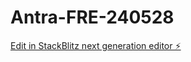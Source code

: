 # Antra-FRE-240528

[Edit in StackBlitz next generation editor ⚡️](https://stackblitz.com/~/github.com/hyunjekim2000/Antra-FRE-240528)